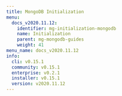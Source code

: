 ```yaml
---
title: MongoDB Initialization
menu:
  docs_v2020.11.12:
    identifier: mg-initialization-mongodb
    name: Initialization
    parent: mg-mongodb-guides
    weight: 41
menu_name: docs_v2020.11.12
info:
  cli: v0.15.1
  community: v0.15.1
  enterprise: v0.2.1
  installer: v0.15.1
  version: v2020.11.12
---
```


